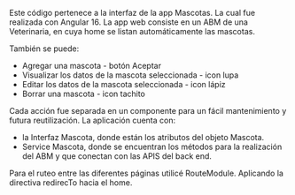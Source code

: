 Este código pertenece a la interfaz de la app Mascotas. La cual fue realizada con Angular 16. 
La app web consiste en un ABM de una Veterinaria, en cuya home se listan automáticamente las mascotas. 

También se puede:
- Agregar una mascota - botón Aceptar
- Visualizar los datos de la mascota seleccionada - icon lupa
- Editar los datos de la mascota seleccionada - icon lápiz
- Borrar una mascota - icon tachito

Cada acción fue separada en un componente para un fácil mantenimiento y futura reutilización. 
La aplicación cuenta con:
- la Interfaz Mascota, donde están los atributos del objeto Mascota.
- Service Mascota, donde se encuentran los métodos para la realización del ABM y que conectan con las APIS del back end.

Para el ruteo entre las diferentes páginas utilicé RouteModule. Aplicando la directiva redirecTo hacia el home.

